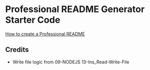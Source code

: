 # Professional README Generator Starter Code

[How to create a Professional README](https://coding-boot-camp.github.io/full-stack/github/professional-readme-guide)

## Credits

- Write file logic from 09-NODEJS 13-Ins_Read-Write-File
